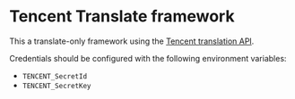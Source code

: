 # Tencent Translate framework

This a translate-only framework using the [Tencent translation API](https://cloud.tencent.com/product/tmt).

Credentials should be configured with the following environment variables:

* `TENCENT_SecretId`
* `TENCENT_SecretKey`
